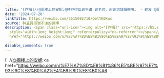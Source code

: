 ```yaml
---
title: '[作揖]//@阁楼上的安妮:@种豆得瓜谢不谦 谢老师，谢谢您慷慨赠书。 - 转发 @阁楼上的安妮:&ensp;如果暑假是从学生停课开始算，今天已经距离学生十六周结束课程过...'
date: '2024-07-20'
linkTitle: https://weibo.com/3515092710/OotYK0Kwc
source: 种豆得瓜谢不谦的微博
description: <span class="url-icon"><img alt="[作揖]" src="https://h5.sinaimg.cn/m/emoticon/icon/others/h_zuoyi-519f80d31c.png"
  style="width:1em; height:1em;" referrerpolicy="no-referrer"></span>//<a href="https://weibo.com/n/%E9%98%81%E6%A5%BC%E4%B8%8A%E7%9A%84%E5%AE%89%E5%A6%AE">@阁楼上的安妮</a>:<a
  href="https://weibo.com/n/%E7%A7%8D%E8%B1%86%E5%BE%97%E7%93%9C%E8%B0%A2%E4%B8%8D%E8%B0%A6
  ...
disable_comments: true
---
```

<span class="url-icon"><img alt="[作揖]" src="https://h5.sinaimg.cn/m/emoticon/icon/others/h_zuoyi-519f80d31c.png" style="width:1em; height:1em;" referrerpolicy="no-referrer"></span>//<a href="https://weibo.com/n/%E9%98%81%E6%A5%BC%E4%B8%8A%E7%9A%84%E5%AE%89%E5%A6%AE">@阁楼上的安妮</a>:<a href="https://weibo.com/n/%E7%A7%8D%E8%B1%86%E5%BE%97%E7%93%9C%E8%B0%A2%E4%B8%8D%E8%B0%A6 ...